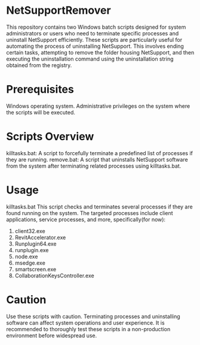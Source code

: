 # NetSupportRemover
This repository contains two Windows batch scripts designed for system administrators or users who need to terminate specific processes and uninstall NetSupport efficiently. These scripts are particularly useful for automating the process of uninstalling NetSupport. This involves ending certain tasks, attempting to remove the folder housing NetSupport, and then executing the uninstallation command using the uninstallation string obtained from the registry.
# Prerequisites
Windows operating system.
Administrative privileges on the system where the scripts will be executed.
# Scripts Overview
killtasks.bat: A script to forcefully terminate a predefined list of processes if they are running.
remove.bat: A script that uninstalls NetSupport software from the system after terminating related processes using killtasks.bat.
# Usage
killtasks.bat
This script checks and terminates several processes if they are found running on the system. The targeted processes include client applications, service processes, and more, specifically(for now):
1. client32.exe
2. RevitAccelerator.exe
3. Runplugin64.exe
4. runplugin.exe
5. node.exe
6. msedge.exe
7. smartscreen.exe
8. CollaborationKeysController.exe
# Caution
Use these scripts with caution. Terminating processes and uninstalling software can affect system operations and user experience. It is recommended to thoroughly test these scripts in a non-production environment before widespread use.

